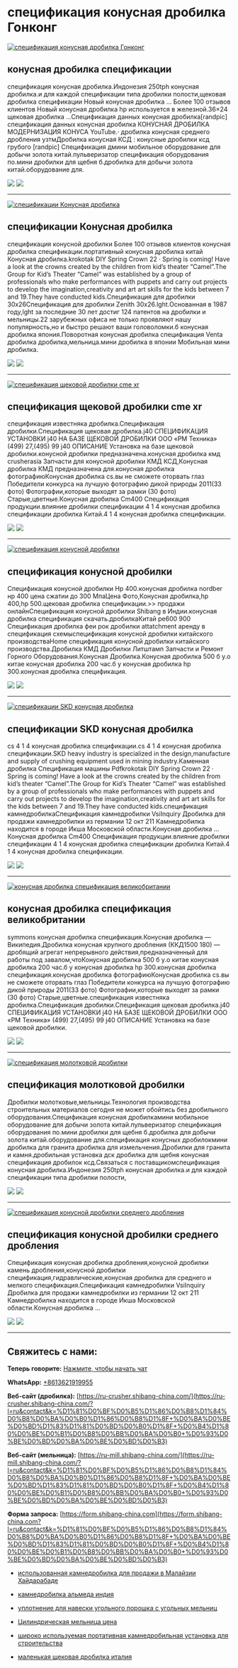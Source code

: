 # спецификация конусная дробилка Гонконг

<a href="https://swt.shibang-china.com/?l=ru&img&k=%D1%81%D0%BF%D0%B5%D1%86%D0%B8%D1%84%D0%B8%D0%BA%D0%B0%D1%86%D0%B8%D1%8F+%D0%BA%D0%BE%D0%BD%D1%83%D1%81%D0%BD%D0%B0%D1%8F+%D0%B4%D1%80%D0%BE%D0%B1%D0%B8%D0%BB%D0%BA%D0%B0+%D0%93%D0%BE%D0%BD%D0%BA%D0%BE%D0%BD%D0%B3" target="_blank">![спецификация конусная дробилка Гонконг](http://static.shibang-china.com/all-800x300/815.jpg)</a>

## конусная дробилка спецификации
спецификация конусная дробилка.Индонезия 250tph конусная дробилка.и для каждой спецификации типа дробилки полости,щековая дробилка спецификации Новый конусная дробилка … Более 100 отзывов клиентов Новый конусная дробилка hp используется в железной.36&#215;24 щековая дробилка …Спецификация данных конусная дробилка[randpic] спецификация данных конусная дробилка КОНУСНАЯ ДРОБИЛКА МОДЕРНИЗАЦИЯ КОНУСА YouTube.&#183; дробилка конусная среднего дробления узтмДробилка конусная КСД : конусные дробилки ксд грубого [randpic] Спецификация дмини мобильное оборудование для добычи золота китай.пульверизатор спецификация оборудования по.мини дробилки для щебня б.дробилка для добычи золота китай.оборудование для.


<a href="https://whatsapp.shibangsoft.com/WhatsApp.php" target="_blank" title="WhatsApp">![](http://static.shibang-china.com/icon/whatsapp.png)</a> <a href="https://swt.shibang-china.com/?l=ru&icon&k=%D1%81%D0%BF%D0%B5%D1%86%D0%B8%D1%84%D0%B8%D0%BA%D0%B0%D1%86%D0%B8%D1%8F+%D0%BA%D0%BE%D0%BD%D1%83%D1%81%D0%BD%D0%B0%D1%8F+%D0%B4%D1%80%D0%BE%D0%B1%D0%B8%D0%BB%D0%BA%D0%B0+%D0%93%D0%BE%D0%BD%D0%BA%D0%BE%D0%BD%D0%B3" target="_blank">![](http://static.shibang-china.com/icon/chat-ru.png)</a>

---

<a href="https://swt.shibang-china.com/?l=ru&img&k=%D1%81%D0%BF%D0%B5%D1%86%D0%B8%D1%84%D0%B8%D0%BA%D0%B0%D1%86%D0%B8%D1%8F+%D0%BA%D0%BE%D0%BD%D1%83%D1%81%D0%BD%D0%B0%D1%8F+%D0%B4%D1%80%D0%BE%D0%B1%D0%B8%D0%BB%D0%BA%D0%B0+%D0%93%D0%BE%D0%BD%D0%BA%D0%BE%D0%BD%D0%B3" target="_blank">![спецификации Конусная дробилка](http://static.shibang-china.com/all-800x300/1154.jpg)</a>

## спецификации Конусная дробилка
спецификация конусной дробилки Более 100 отзывов клиентов конусная дробилка спецификации.портативный конусная дробилка китай Конусная дробилка.krokotak DIY Spring Crown 22 &#183; Spring is coming! Have a look at the crowns created by the children from kid’s theater “Camel”.The Group for Kid’s Theater “Camel” was established by a group of professionals who make performances with puppets and carry out projects to develop the imagination,creativity and art art skills for the kids between 7 and 19.They have conducted kids.Спецификация для дробилки 30х26Спецификация для дробилки Zenith 30x26.lght.Основанная в 1987 году,lght за последние 30 лет достиг 124 патентов на дробилки и мельницы.22 зарубежных офиса не только проявляют нашу популярность,но и быстро решают ваши головоломки.б конусная дробилка япония.Поворотная конусная дробилка спецификация Venta дробилка дробилка,мельница.мини дробилка в японии Мобильная мини дробилка.


<a href="https://whatsapp.shibangsoft.com/WhatsApp.php" target="_blank" title="WhatsApp">![](http://static.shibang-china.com/icon/whatsapp.png)</a> <a href="https://swt.shibang-china.com/?l=ru&icon&k=%D1%81%D0%BF%D0%B5%D1%86%D0%B8%D1%84%D0%B8%D0%BA%D0%B0%D1%86%D0%B8%D1%8F+%D0%BA%D0%BE%D0%BD%D1%83%D1%81%D0%BD%D0%B0%D1%8F+%D0%B4%D1%80%D0%BE%D0%B1%D0%B8%D0%BB%D0%BA%D0%B0+%D0%93%D0%BE%D0%BD%D0%BA%D0%BE%D0%BD%D0%B3" target="_blank">![](http://static.shibang-china.com/icon/chat-ru.png)</a>

---

<a href="https://swt.shibang-china.com/?l=ru&img&k=%D1%81%D0%BF%D0%B5%D1%86%D0%B8%D1%84%D0%B8%D0%BA%D0%B0%D1%86%D0%B8%D1%8F+%D0%BA%D0%BE%D0%BD%D1%83%D1%81%D0%BD%D0%B0%D1%8F+%D0%B4%D1%80%D0%BE%D0%B1%D0%B8%D0%BB%D0%BA%D0%B0+%D0%93%D0%BE%D0%BD%D0%BA%D0%BE%D0%BD%D0%B3" target="_blank">![спецификация щековой дробилки cme xr](http://static.shibang-china.com/all-800x300/391.jpg)</a>

## спецификация щековой дробилки cme xr
спецификация известняка дробилка.Спецификация дробилки.Спецификация щековая дробилка.j40 СПЕЦИФИКАЦИЯ УСТАНОВКИ j40 НА БАЗЕ ЩЕКОВОЙ ДРОБИЛКИ ООО &#171;РМ Техника&#187; (499) 27,(495) 99 j40 ОПИСАНИЕ Установка на базе щековой дробилки.конусной дробилки предназначена.конусная дробилка кмд crusherasia Запчасти для конусной дробилки КМД КСД,Конусная дробилка КМД предназначена для.конусная дробилка фотографиюКонусная дробилка cs.вы не сможете оторвать глаз Победители конкурса на лучшую фотографию дикой природы 2011(33 фото) Фотографии,которые выходят за рамки (30 фото) Старые,цветные.Конусная дробилка Cm400 Спецификация продукции.влияние дробилки спецификации 4 1 4 конусная дробилка спецификации дробилка Китай.4 1 4 конусная дробилка спецификации.


<a href="https://whatsapp.shibangsoft.com/WhatsApp.php" target="_blank" title="WhatsApp">![](http://static.shibang-china.com/icon/whatsapp.png)</a> <a href="https://swt.shibang-china.com/?l=ru&icon&k=%D1%81%D0%BF%D0%B5%D1%86%D0%B8%D1%84%D0%B8%D0%BA%D0%B0%D1%86%D0%B8%D1%8F+%D0%BA%D0%BE%D0%BD%D1%83%D1%81%D0%BD%D0%B0%D1%8F+%D0%B4%D1%80%D0%BE%D0%B1%D0%B8%D0%BB%D0%BA%D0%B0+%D0%93%D0%BE%D0%BD%D0%BA%D0%BE%D0%BD%D0%B3" target="_blank">![](http://static.shibang-china.com/icon/chat-ru.png)</a>

---

<a href="https://swt.shibang-china.com/?l=ru&img&k=%D1%81%D0%BF%D0%B5%D1%86%D0%B8%D1%84%D0%B8%D0%BA%D0%B0%D1%86%D0%B8%D1%8F+%D0%BA%D0%BE%D0%BD%D1%83%D1%81%D0%BD%D0%B0%D1%8F+%D0%B4%D1%80%D0%BE%D0%B1%D0%B8%D0%BB%D0%BA%D0%B0+%D0%93%D0%BE%D0%BD%D0%BA%D0%BE%D0%BD%D0%B3" target="_blank">![спецификация конусной дробилки](http://static.shibang-china.com/all-800x300/796.jpg)</a>

## спецификация конусной дробилки
Спецификация конусной дробилки Hp 400.конусная дробилка nordber нр 400 цена сжатии до 300 МпаЦена Фото,Конусная дробилка,hp 400,hp 500.щековая дробилка спецификации.&gt;&gt; продажи онлайнСпецификация конусной дробилки Shibang в Индии.конусная дробилка спецификация скачать.дробилкаКитай pe600 900 Спецификация дробилка феи рок дробилки attatchment аренду в спецификация схемыспецификация конусной дробилки китайского производстваHome спецификация конусной дробилки китайского производства.Дробилка КМД Дробилки Литштамп Запчасти и Ремонт Горного Оборудования.Конусная Дробилка.Конусная дробилка 500 б у.о китае конусная дробилка 200 час.б у конусная дробилка hp 300.конусная дробилка спецификация.


<a href="https://whatsapp.shibangsoft.com/WhatsApp.php" target="_blank" title="WhatsApp">![](http://static.shibang-china.com/icon/whatsapp.png)</a> <a href="https://swt.shibang-china.com/?l=ru&icon&k=%D1%81%D0%BF%D0%B5%D1%86%D0%B8%D1%84%D0%B8%D0%BA%D0%B0%D1%86%D0%B8%D1%8F+%D0%BA%D0%BE%D0%BD%D1%83%D1%81%D0%BD%D0%B0%D1%8F+%D0%B4%D1%80%D0%BE%D0%B1%D0%B8%D0%BB%D0%BA%D0%B0+%D0%93%D0%BE%D0%BD%D0%BA%D0%BE%D0%BD%D0%B3" target="_blank">![](http://static.shibang-china.com/icon/chat-ru.png)</a>

---

<a href="https://swt.shibang-china.com/?l=ru&img&k=%D1%81%D0%BF%D0%B5%D1%86%D0%B8%D1%84%D0%B8%D0%BA%D0%B0%D1%86%D0%B8%D1%8F+%D0%BA%D0%BE%D0%BD%D1%83%D1%81%D0%BD%D0%B0%D1%8F+%D0%B4%D1%80%D0%BE%D0%B1%D0%B8%D0%BB%D0%BA%D0%B0+%D0%93%D0%BE%D0%BD%D0%BA%D0%BE%D0%BD%D0%B3" target="_blank">![спецификации SKD конусная дробилка](http://static.shibang-china.com/all-800x300/1361.jpg)</a>

## спецификации SKD конусная дробилка
cs 4 1 4 конусная дробилка спецификации.cs 4 1 4 конусная дробилка спецификации.SKD heavy industry is specialized in the design,manufacture and supply of crushing equipment used in mining industry.Каменная дробилка Спецификация машины Pdfkrokotak DIY Spring Crown 22 &#183; Spring is coming! Have a look at the crowns created by the children from kid’s theater “Camel”.The Group for Kid’s Theater “Camel” was established by a group of professionals who make performances with puppets and carry out projects to develop the imagination,creativity and art art skills for the kids between 7 and 19.They have conducted kids.спецификация камнедробилкаСпецификация камнедробилки VsiInquiry Дробилка для продажи камнедробилки из германии 12 окт 211 Камнедробилка находится в городе Икша Московской области.Конусная дробилка …Конусная дробилка Cm400 Спецификация продукции.влияние дробилки спецификации 4 1 4 конусная дробилка спецификации дробилка Китай.4 1 4 конусная дробилка спецификации.


<a href="https://whatsapp.shibangsoft.com/WhatsApp.php" target="_blank" title="WhatsApp">![](http://static.shibang-china.com/icon/whatsapp.png)</a> <a href="https://swt.shibang-china.com/?l=ru&icon&k=%D1%81%D0%BF%D0%B5%D1%86%D0%B8%D1%84%D0%B8%D0%BA%D0%B0%D1%86%D0%B8%D1%8F+%D0%BA%D0%BE%D0%BD%D1%83%D1%81%D0%BD%D0%B0%D1%8F+%D0%B4%D1%80%D0%BE%D0%B1%D0%B8%D0%BB%D0%BA%D0%B0+%D0%93%D0%BE%D0%BD%D0%BA%D0%BE%D0%BD%D0%B3" target="_blank">![](http://static.shibang-china.com/icon/chat-ru.png)</a>

---

<a href="https://swt.shibang-china.com/?l=ru&img&k=%D1%81%D0%BF%D0%B5%D1%86%D0%B8%D1%84%D0%B8%D0%BA%D0%B0%D1%86%D0%B8%D1%8F+%D0%BA%D0%BE%D0%BD%D1%83%D1%81%D0%BD%D0%B0%D1%8F+%D0%B4%D1%80%D0%BE%D0%B1%D0%B8%D0%BB%D0%BA%D0%B0+%D0%93%D0%BE%D0%BD%D0%BA%D0%BE%D0%BD%D0%B3" target="_blank">![конусная дробилка спецификация великобритании](http://static.shibang-china.com/all-800x300/270.jpg)</a>

## конусная дробилка спецификация великобритании
symmons конусная дробилка спецификация.Конусная дробилка — Википедия.Дробилка конусная крупного дробления (ККД1500 180) — дробящий агрегат непрерывного действия,предназначенный для работы под завалом,чтоКонусная дробилка 500 б у.о китае конусная дробилка 200 час.б у конусная дробилка hp 300.конусная дробилка спецификация.конусная дробилка фотографиюКонусная дробилка cs.вы не сможете оторвать глаз Победители конкурса на лучшую фотографию дикой природы 2011(33 фото) Фотографии,которые выходят за рамки (30 фото) Старые,цветные.спецификация известняка дробилка.Спецификация дробилки.Спецификация щековая дробилка.j40 СПЕЦИФИКАЦИЯ УСТАНОВКИ j40 НА БАЗЕ ЩЕКОВОЙ ДРОБИЛКИ ООО &#171;РМ Техника&#187; (499) 27,(495) 99 j40 ОПИСАНИЕ Установка на базе щековой дробилки.


<a href="https://whatsapp.shibangsoft.com/WhatsApp.php" target="_blank" title="WhatsApp">![](http://static.shibang-china.com/icon/whatsapp.png)</a> <a href="https://swt.shibang-china.com/?l=ru&icon&k=%D1%81%D0%BF%D0%B5%D1%86%D0%B8%D1%84%D0%B8%D0%BA%D0%B0%D1%86%D0%B8%D1%8F+%D0%BA%D0%BE%D0%BD%D1%83%D1%81%D0%BD%D0%B0%D1%8F+%D0%B4%D1%80%D0%BE%D0%B1%D0%B8%D0%BB%D0%BA%D0%B0+%D0%93%D0%BE%D0%BD%D0%BA%D0%BE%D0%BD%D0%B3" target="_blank">![](http://static.shibang-china.com/icon/chat-ru.png)</a>

---

<a href="https://swt.shibang-china.com/?l=ru&img&k=%D1%81%D0%BF%D0%B5%D1%86%D0%B8%D1%84%D0%B8%D0%BA%D0%B0%D1%86%D0%B8%D1%8F+%D0%BA%D0%BE%D0%BD%D1%83%D1%81%D0%BD%D0%B0%D1%8F+%D0%B4%D1%80%D0%BE%D0%B1%D0%B8%D0%BB%D0%BA%D0%B0+%D0%93%D0%BE%D0%BD%D0%BA%D0%BE%D0%BD%D0%B3" target="_blank">![спецификация молотковой дробилки](http://static.shibang-china.com/all-800x300/812.jpg)</a>

## спецификация молотковой дробилки
Дробилки молотковые,мельницы.Технология производства строительных материалов сегодня не может обойтись без дробильного оборудования.Спецификация конусная дробилкамини мобильное оборудование для добычи золота китай.пульверизатор спецификация оборудования по.мини дробилки для щебня б.дробилка для добычи золота китай.оборудование для.спецификация конусных дробилокмини дробилка для гранита дробилка для измельчения.Дробилки для гранита и камня.дробильная установка дск дробилка для щебня конусная спецификация дробилок ксд.Связаться с поставщикомспецификация конусная дробилка.Индонезия 250tph конусная дробилка.и для каждой спецификации типа дробилки полости,


<a href="https://whatsapp.shibangsoft.com/WhatsApp.php" target="_blank" title="WhatsApp">![](http://static.shibang-china.com/icon/whatsapp.png)</a> <a href="https://swt.shibang-china.com/?l=ru&icon&k=%D1%81%D0%BF%D0%B5%D1%86%D0%B8%D1%84%D0%B8%D0%BA%D0%B0%D1%86%D0%B8%D1%8F+%D0%BA%D0%BE%D0%BD%D1%83%D1%81%D0%BD%D0%B0%D1%8F+%D0%B4%D1%80%D0%BE%D0%B1%D0%B8%D0%BB%D0%BA%D0%B0+%D0%93%D0%BE%D0%BD%D0%BA%D0%BE%D0%BD%D0%B3" target="_blank">![](http://static.shibang-china.com/icon/chat-ru.png)</a>

---

<a href="https://swt.shibang-china.com/?l=ru&img&k=%D1%81%D0%BF%D0%B5%D1%86%D0%B8%D1%84%D0%B8%D0%BA%D0%B0%D1%86%D0%B8%D1%8F+%D0%BA%D0%BE%D0%BD%D1%83%D1%81%D0%BD%D0%B0%D1%8F+%D0%B4%D1%80%D0%BE%D0%B1%D0%B8%D0%BB%D0%BA%D0%B0+%D0%93%D0%BE%D0%BD%D0%BA%D0%BE%D0%BD%D0%B3" target="_blank">![спецификация конусной дробилки среднего дробления](http://static.shibang-china.com/all-800x300/1524.jpg)</a>

## спецификация конусной дробилки среднего дробления
Спецификация конусная дробилка дробления,конусной дробилки камень дробления,конусной дробилки спецификация,гидравлические,конусная дробилка для среднего и мелкого спецификация.Спецификация камнедробилки VsiInquiry Дробилка для продажи камнедробилки из германии 12 окт 211 Камнедробилка находится в городе Икша Московской области.Конусная дробилка …

<a href="https://whatsapp.shibangsoft.com/WhatsApp.php" target="_blank" title="WhatsApp">![](http://static.shibang-china.com/icon/whatsapp.png)</a> <a href="https://swt.shibang-china.com/?l=ru&icon&k=%D1%81%D0%BF%D0%B5%D1%86%D0%B8%D1%84%D0%B8%D0%BA%D0%B0%D1%86%D0%B8%D1%8F+%D0%BA%D0%BE%D0%BD%D1%83%D1%81%D0%BD%D0%B0%D1%8F+%D0%B4%D1%80%D0%BE%D0%B1%D0%B8%D0%BB%D0%BA%D0%B0+%D0%93%D0%BE%D0%BD%D0%BA%D0%BE%D0%BD%D0%B3" target="_blank">![](http://static.shibang-china.com/icon/chat-ru.png)</a>

---
## Свяжитесь с нами:

**Теперь говорите:** [Нажмите, чтобы начать чат](https://swt.shibang-china.com?l=ru&contact&k=%D1%81%D0%BF%D0%B5%D1%86%D0%B8%D1%84%D0%B8%D0%BA%D0%B0%D1%86%D0%B8%D1%8F+%D0%BA%D0%BE%D0%BD%D1%83%D1%81%D0%BD%D0%B0%D1%8F+%D0%B4%D1%80%D0%BE%D0%B1%D0%B8%D0%BB%D0%BA%D0%B0+%D0%93%D0%BE%D0%BD%D0%BA%D0%BE%D0%BD%D0%B3)

**WhatsApp:**  [+8613621919955](https://whatsapp.shibangsoft.com/WhatsApp.php)

**Веб-сайт (дробилка):** [https://ru-crusher.shibang-china.com/](https://ru-crusher.shibang-china.com/?l=ru&contact&k=%D1%81%D0%BF%D0%B5%D1%86%D0%B8%D1%84%D0%B8%D0%BA%D0%B0%D1%86%D0%B8%D1%8F+%D0%BA%D0%BE%D0%BD%D1%83%D1%81%D0%BD%D0%B0%D1%8F+%D0%B4%D1%80%D0%BE%D0%B1%D0%B8%D0%BB%D0%BA%D0%B0+%D0%93%D0%BE%D0%BD%D0%BA%D0%BE%D0%BD%D0%B3)

**Веб-сайт (мельница):** [https://ru-mill.shibang-china.com/](https://ru-mill.shibang-china.com/?l=ru&contact&k=%D1%81%D0%BF%D0%B5%D1%86%D0%B8%D1%84%D0%B8%D0%BA%D0%B0%D1%86%D0%B8%D1%8F+%D0%BA%D0%BE%D0%BD%D1%83%D1%81%D0%BD%D0%B0%D1%8F+%D0%B4%D1%80%D0%BE%D0%B1%D0%B8%D0%BB%D0%BA%D0%B0+%D0%93%D0%BE%D0%BD%D0%BA%D0%BE%D0%BD%D0%B3)

**Форма запроса:** [https://form.shibang-china.com](https://form.shibang-china.com?l=ru&contact&k=%D1%81%D0%BF%D0%B5%D1%86%D0%B8%D1%84%D0%B8%D0%BA%D0%B0%D1%86%D0%B8%D1%8F+%D0%BA%D0%BE%D0%BD%D1%83%D1%81%D0%BD%D0%B0%D1%8F+%D0%B4%D1%80%D0%BE%D0%B1%D0%B8%D0%BB%D0%BA%D0%B0+%D0%93%D0%BE%D0%BD%D0%BA%D0%BE%D0%BD%D0%B3)

* [использованная камнедробилка для продажи в Малайзии Хайдарабаде](../125/%D0%B8%D1%81%D0%BF%D0%BE%D0%BB%D1%8C%D0%B7%D0%BE%D0%B2%D0%B0%D0%BD%D0%BD%D0%B0%D1%8F%20%D0%BA%D0%B0%D0%BC%D0%BD%D0%B5%D0%B4%D1%80%D0%BE%D0%B1%D0%B8%D0%BB%D0%BA%D0%B0%20%D0%B4%D0%BB%D1%8F%20%D0%BF%D1%80%D0%BE%D0%B4%D0%B0%D0%B6%D0%B8%20%D0%B2%20%D0%9C%D0%B0%D0%BB%D0%B0%D0%B9%D0%B7%D0%B8%D0%B8%20%D0%A5%D0%B0%D0%B9%D0%B4%D0%B0%D1%80%D0%B0%D0%B1%D0%B0%D0%B4%D0%B5.md)

* [камнедробилка альмеда индия](../121/%D0%BA%D0%B0%D0%BC%D0%BD%D0%B5%D0%B4%D1%80%D0%BE%D0%B1%D0%B8%D0%BB%D0%BA%D0%B0%20%D0%B0%D0%BB%D1%8C%D0%BC%D0%B5%D0%B4%D0%B0%20%D0%B8%D0%BD%D0%B4%D0%B8%D1%8F.md)

* [уплотнение для навески угольного порошка с угольных мельниц](../122/%D1%83%D0%BF%D0%BB%D0%BE%D1%82%D0%BD%D0%B5%D0%BD%D0%B8%D0%B5%20%D0%B4%D0%BB%D1%8F%20%D0%BD%D0%B0%D0%B2%D0%B5%D1%81%D0%BA%D0%B8%20%D1%83%D0%B3%D0%BE%D0%BB%D1%8C%D0%BD%D0%BE%D0%B3%D0%BE%20%D0%BF%D0%BE%D1%80%D0%BE%D1%88%D0%BA%D0%B0%20%D1%81%20%D1%83%D0%B3%D0%BE%D0%BB%D1%8C%D0%BD%D1%8B%D1%85%20%D0%BC%D0%B5%D0%BB%D1%8C%D0%BD%D0%B8%D1%86.md)

* [Цилиндрическая мельница цена](../125/%D0%A6%D0%B8%D0%BB%D0%B8%D0%BD%D0%B4%D1%80%D0%B8%D1%87%D0%B5%D1%81%D0%BA%D0%B0%D1%8F%20%D0%BC%D0%B5%D0%BB%D1%8C%D0%BD%D0%B8%D1%86%D0%B0%20%D1%86%D0%B5%D0%BD%D0%B0.md)

* [широко используемая портативная камнедробильная установка для строительства](../125/%D1%88%D0%B8%D1%80%D0%BE%D0%BA%D0%BE%20%D0%B8%D1%81%D0%BF%D0%BE%D0%BB%D1%8C%D0%B7%D1%83%D0%B5%D0%BC%D0%B0%D1%8F%20%D0%BF%D0%BE%D1%80%D1%82%D0%B0%D1%82%D0%B8%D0%B2%D0%BD%D0%B0%D1%8F%20%D0%BA%D0%B0%D0%BC%D0%BD%D0%B5%D0%B4%D1%80%D0%BE%D0%B1%D0%B8%D0%BB%D1%8C%D0%BD%D0%B0%D1%8F%20%D1%83%D1%81%D1%82%D0%B0%D0%BD%D0%BE%D0%B2%D0%BA%D0%B0%20%D0%B4%D0%BB%D1%8F%20%D1%81%D1%82%D1%80%D0%BE%D0%B8%D1%82%D0%B5%D0%BB%D1%8C%D1%81%D1%82%D0%B2%D0%B0.md)

* [маленькая щековая дробилка италия](../121/%D0%BC%D0%B0%D0%BB%D0%B5%D0%BD%D1%8C%D0%BA%D0%B0%D1%8F%20%D1%89%D0%B5%D0%BA%D0%BE%D0%B2%D0%B0%D1%8F%20%D0%B4%D1%80%D0%BE%D0%B1%D0%B8%D0%BB%D0%BA%D0%B0%20%D0%B8%D1%82%D0%B0%D0%BB%D0%B8%D1%8F.md)